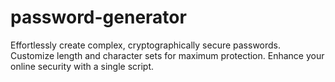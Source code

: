 # password-generator
Effortlessly create complex, cryptographically secure passwords. Customize length and character sets for maximum protection. Enhance your online security with a single script.
